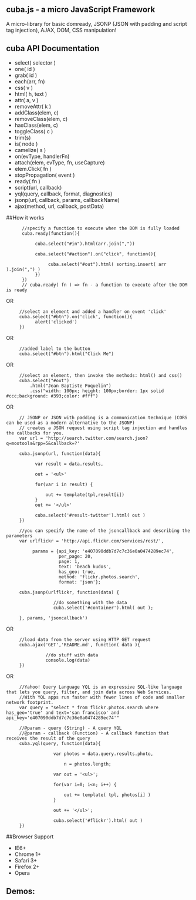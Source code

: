 cuba.js - a micro JavaScript Framework
--------------------------------------

A micro-library for basic domready, JSONP (JSON with padding and script tag injection), AJAX, DOM, CSS manipulation!

## cuba API Documentation

* select( selector )
* one( id )
* grab( id )
* each(arr, fn)
* css( v )
* html( h, text )
* attr( a, v )
* removeAttr( k )
* addClass(elem, c)
* removeClass(elem, c)
* hasClass(elem, c)
* toggleClass( c )
* trim(s)
* is( node )
* camelize( s )
* on(evType, handlerFn)
* attach(elem, evType, fn, useCapture)
* elem.Click( fn )
* stopPropagation( event )
* ready( fn )
* script(url, callback)
* yql(query, callback, format, diagnostics)
* jsonp(url, callback, params, callbackName)
* ajax(method, url, callback, postData)
 
##How it works

          //specify a function to execute when the DOM is fully loaded
          cuba.ready(function(){

               cuba.select("#in").html(arr.join(","))

               cuba.select("#action").on("click", function(){

                    cuba.select("#out").html( sorting.insert( arr ).join(",") )
               })  
          })
          // cuba.ready( fn ) => fn - a function to execute after the DOM is ready

OR

         //select an element and added a handler on event 'click'
         cuba.select("#btn").on('click', function(){
               alert('clicked')
         })

OR

         //added label to the button
         cuba.select("#btn").html("Click Me")  

OR

         //select an element, then invoke the methods: html() and css()
         cuba.select("#out")
             .html("Jean Baptiste Poquelin")
             .css("width: 100px; height: 100px;border: 1px solid #ccc;background: #393;color: #fff")

OR


         // JSONP or JSON with padding is a communication technique (CORS can be used as a modern alternative to the JSONP)
         // creates a JSON request using script tag injection and handles the callbacks for you.
         var url = 'http://search.twitter.com/search.json?q=mootools&rpp=5&callback=?'

         cuba.jsonp(url, function(data){

               var result = data.results, 

               out = '<ul>'
                
               for(var i in result) {

                   out += template(tpl,result[i])
               } 
               out += '</ul>'

               cuba.select('#result-twitter').html( out )
         })

         //you can specify the name of the jsoncallback and describing the parameters
         var urlflickr = 'http://api.flickr.com/services/rest/',      
 
              params = {api_key: 'e407090ddb7d7c7c36e0a0474289ec74',
                        per_page: 20, 
                        page: 1, 
                        text: 'beach kudos', 
                        has_geo: true, 
                        method: 'flickr.photos.search', 
                        format: 'json'};

         cuba.jsonp(urlflickr, function(data) {

                      //do something with the data
                      cuba.select('#container').html( out );  

         }, params, 'jsoncallback')

OR

         //load data from the server using HTTP GET request
         cuba.ajax('GET','README.md', function( data ){

                   //do stuff with data
                   console.log(data)
         })

OR

         //Yahoo! Query Language YQL is an expressive SQL-like language that lets you query, filter, and join data across Web Services.
         //With YQL apps run faster with fewer lines of code and smaller network footprint.
         var query = "select * from flickr.photos.search where has_geo='true' and text='san francisco' and api_key='e407090ddb7d7c7c36e0a0474289ec74'"
        
         //@param - query (String) - A query YQL
         //@param - callback (Function) - A callback function that receives the result of the query
         cuba.yql(query, function(data){

                      var photos = data.query.results.photo,

                          n = photos.length;

                      var out = '<ul>';

                      for(var i=0; i<n; i++) {

                          out += template( tpl, photos[i] )
                      }  

                      out += '</ul>';

                      cuba.select('#flickr').html( out )
         })

##Browser Support

* IE6+
* Chrome 1+
* Safari 3+
* Firefox 2+
* Opera

## Demos: